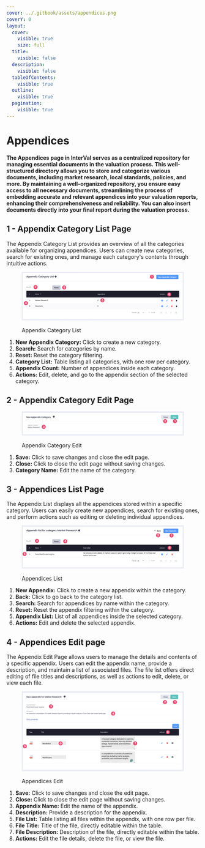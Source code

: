```yaml
---
cover: ../.gitbook/assets/appendices.png
coverY: 0
layout:
  cover:
    visible: true
    size: full
  title:
    visible: false
  description:
    visible: false
  tableOfContents:
    visible: true
  outline:
    visible: true
  pagination:
    visible: true
---
```


# Appendices

**The Appendices page in InterVal serves as a centralized repository for managing essential documents in the valuation process. This well-structured directory allows you to store and categorize various documents, including market research, local standards, policies, and more. By maintaining a well-organized repository, you ensure easy access to all necessary documents, streamlining the process of embedding accurate and relevant appendices into your valuation reports, enhancing their comprehensiveness and reliability. You can also insert documents directly into your final report during the valuation process.**

## 1 - Appendix Category List Page

The Appendix Category List provides an overview of all the categories available for organizing appendices. Users can create new categories, search for existing ones, and manage each category's contents through intuitive actions.

<figure><img src="../.gitbook/assets/Appendix Category List" alt=""><figcaption><p>Appendix Category List</p></figcaption></figure>

1. **New Appendix Category:** Click to create a new category.&#x20;
2. **Search:** Search for categories by name.&#x20;
3. **Reset:** Reset the category filtering.&#x20;
4. **Category List:** Table listing all categories, with one row per category.&#x20;
5. **Appendix Count:** Number of appendices inside each category.&#x20;
6. **Actions:** Edit, delete, and go to the appendix section of the selected category.

## 2 - Appendix Category Edit Page

<figure><img src="../.gitbook/assets/Appendix Category Edit" alt=""><figcaption><p>Appendix Category Edit</p></figcaption></figure>

1. **Save:** Click to save changes and close the edit page.&#x20;
2. **Close:** Click to close the edit page without saving changes.&#x20;
3. **Category Name:** Edit the name of the category.

## 3 - Appendices List Page

The Appendix List displays all the appendices stored within a specific category. Users can easily create new appendices, search for existing ones, and perform actions such as editing or deleting individual appendices.

<figure><img src="../.gitbook/assets/Appendices List" alt=""><figcaption><p>Appendices List</p></figcaption></figure>

1. **New Appendix:** Click to create a new appendix within the category.&#x20;
2. **Back:** Click to go back to the category list.&#x20;
3. **Search:** Search for appendices by name within the category.&#x20;
4. **Reset:** Reset the appendix filtering within the category.&#x20;
5. **Appendix List:** List of all appendices inside the selected category.&#x20;
6. **Actions:** Edit and delete the selected appendix.

## 4 - Appendices Edit page

The Appendix Edit Page allows users to manage the details and contents of a specific appendix. Users can edit the appendix name, provide a description, and maintain a list of associated files. The file list offers direct editing of file titles and descriptions, as well as actions to edit, delete, or view each file.

<figure><img src="../.gitbook/assets/Appendices Edit" alt=""><figcaption><p>Appendices Edit</p></figcaption></figure>

1. **Save:** Click to save changes and close the edit page.&#x20;
2. **Close:** Click to close the edit page without saving changes.&#x20;
3. **Appendix Name:** Edit the name of the appendix.&#x20;
4. **Description:** Provide a description for the appendix.&#x20;
5. **File List:** Table listing all files within the appendix, with one row per file.&#x20;
6. **File Title:** Title of the file, directly editable within the table.&#x20;
7. **File Description:** Description of the file, directly editable within the table.&#x20;
8. **Actions:** Edit the file details, delete the file, or view the file.
